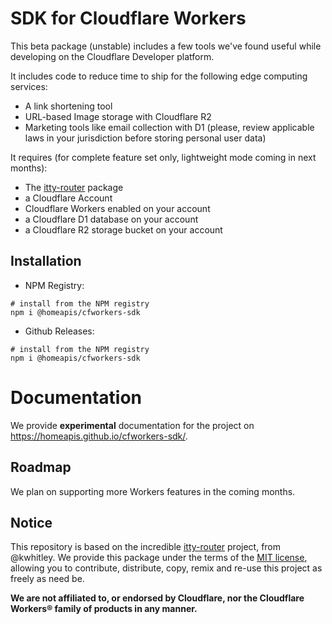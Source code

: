 # SDK for Cloudflare Workers
This beta package (unstable) includes a few tools we've found useful while developing on the Cloudflare Developer platform.

It includes code to reduce time to ship for the following edge computing services:
- A link shortening tool
- URL-based Image storage with Cloudflare R2
- Marketing tools like email collection with D1 (please, review applicable laws in your jurisdiction before storing personal user data)

It requires (for complete feature set only, lightweight mode coming in next months):
* The [itty-router](https://github.com/kwhitley/itty-router) package
* a Cloudflare Account
* Cloudflare Workers enabled on your account
* a Cloudflare D1 database on your account
* a Cloudflare R2 storage bucket on your account

## Installation

* NPM Registry:
```
# install from the NPM registry
npm i @homeapis/cfworkers-sdk
```

* Github Releases:
```
# install from the NPM registry
npm i @homeapis/cfworkers-sdk
```

# Documentation
We provide **experimental** documentation for the project on https://homeapis.github.io/cfworkers-sdk/.

## Roadmap
We plan on supporting more Workers features in the coming months.

## Notice
This repository is based on the incredible [itty-router](https://github.com/kwhitley/itty-router) project, from @kwhitley. We provide this package under the terms of the [MIT license](./LICENSE.MD), allowing you to contribute, distribute, copy, remix and re-use this project as freely as need be.

**We are not affiliated to, or endorsed by Cloudflare, nor the Cloudflare Workers® family of products in any manner.**